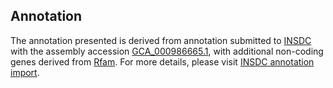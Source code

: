

Annotation
----------

The annotation presented is derived from annotation submitted to
[INSDC](http://www.insdc.org) with the assembly accession
[GCA\_000986665.1](http://www.ebi.ac.uk/ena/data/view/GCA_000986665.1),
with additional non-coding genes derived from
[Rfam](http://rfam.xfam.org/). For more details, please visit [INSDC
annotation
import](http://ensemblgenomes.org/info/data/insdc_annotation).
